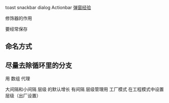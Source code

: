 
toast
snackbar
dialog
Actionbar
[弹窗经验](http://www.woshipm.com/pd/603334.html)

修饰器的作用


要经常保存

## 命名方式

## 尽量去除循环里的分支
用  数组  代理 

大间隔和小间隔
层级 的默认增长 有间隔 
层级管理用 工厂模式 在工程模式中设置层级（出厂设置）
